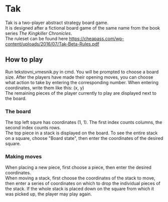 # Tak

Tak is a two-player abstract strategy board game.
<br>It is designed after a fictional board game of the same name from the book series *The Kingkiller Chronicles*.
<br> The ruleset can be found here https://cheapass.com/wp-content/uploads/2016/07/Tak-Beta-Rules.pdf

## How to play
Run tekstovni_vmesnik.py in cmd. You will be prompted to choose a board size. After the players have made their opening moves, you can choose what action to take by entering the corresponding number. When entering coordinates, write them like this: (x, y)<br>
The remaining pieces of the player currently to play are displayed next to the board.
### The board
The top left squre has coordinates (1, 1). The first index counts columns, the second index counts rows.<br>
The top piece in a stack is displayed on the board. To see the entire stack on a square, choose "Board state", then enter the coordinates of the desired square.
### Making moves
When placing a new piece, first choose a piece, then enter the desired coordinates.<br>
When moving a stack, first choose the coordinates of the stack to move, then enter a series of coordinates on which to drop the individual pieces of the stack.
If the whole stack is placed down on the square from which it was picked up, the player may play again.